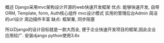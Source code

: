 概述
Django采用mvc架构设计开源的web快速开发框架
优点:
能够快速开发, 自带ORM, Template, form, Auth核心组件
mvc设计模式
实用的管理后台Admin
简洁的url设计
周边插件丰富
缺点: 
框架重, 
同步阻塞

所以Django的设计目标就是一款大而全, 便于企业快速开发项目的框架,因此企业应用较广.
安装django
python使用3.6x
